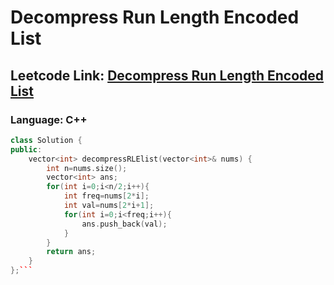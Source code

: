 # Decompress Run Length Encoded List

## Leetcode Link: [Decompress Run Length Encoded List](https://leetcode.com/problems/decompress-run-length-encoded-list/)
### Language: C++

```cpp
class Solution {
public:
    vector<int> decompressRLElist(vector<int>& nums) {
        int n=nums.size();
        vector<int> ans;
        for(int i=0;i<n/2;i++){
            int freq=nums[2*i];
            int val=nums[2*i+1];
            for(int i=0;i<freq;i++){
                ans.push_back(val);
            }
        }
        return ans;
    }
};```



